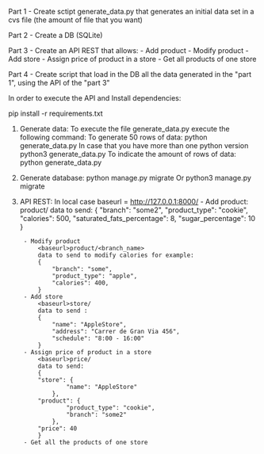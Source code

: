 Part 1
    - Create sctipt generate_data.py that generates an initial data set in a cvs file (the amount of file that you want)


Part 2
    - Create a DB (SQLite)  

Part 3
    - Create an API REST that allows:
        - Add product
        - Modify product
        - Add store
        - Assign price of product in a store
        - Get all products of one store


Part 4
    - Create script that load in the DB all the data generated in the "part 1", using the API of the "part 3"




In order to execute the API and 
Install dependencies:

pip install -r requirements.txt

1) Generate data:
    To execute the file generate_data.py execute the following command:
        To generate 50 rows of data:
            python generate_data.py <amount of csv files that I want to generate>
            In case that you have more than one python version
            python3 generate_data.py <amount of csv files that I want to generate> 
        To indicate the amount of rows of data:
            python generate_data.py <amount of csv files that I want to generate> <amount of data to generate>


2) Generate database:
    python manage.py migrate
    Or python3 manage.py migrate


3) API REST:
    In local case baseurl =  http://127.0.0.1:8000/
        - Add product:
            <baseurl>product/
            data to send:
            {
                "branch": "some2",
                "product_type": "cookie",
                "calories": 500,
                "saturated_fats_percentage": 8,
                "sugar_percentage": 10
            }

        - Modify product
            <baseurl>product/<branch_name>
            data to send to modify calories for example:
            {
                "branch": "some",
                "product_type": "apple",
                "calories": 400,
            }
        - Add store
            <baseurl>store/
            data to send :
            {
                "name": "AppleStore",
                "address": "Carrer de Gran Via 456",
                "schedule": "8:00 - 16:00"
            }
        - Assign price of product in a store
            <baseurl>price/
            data to send:
            {
            "store": {
                    "name": "AppleStore"
                },
            "product": {
                    "product_type": "cookie",
                    "branch": "some2"
                },
            "price": 40
            }
        - Get all the products of one store